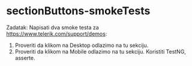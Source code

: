 # sectionButtons-smokeTests

Zadatak:
Napisati dva smoke testa za https://www.telerik.com/support/demos:
1. Proveriti da klikom na Desktop odlazimo na tu sekciju.
2. Proveriti da klikom na Mobile odlazimo na tu sekciju.
Koristiti TestNG, asserte.
